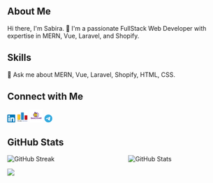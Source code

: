 ## About Me
Hi there, I'm Sabira. 👋 I'm a passionate FullStack Web Developer with expertise in MERN, Vue, Laravel, and Shopify.

## Skills
💬 Ask me about MERN, Vue, Laravel, Shopify, HTML, CSS.

## Connect with Me
[<img src="https://github.com/hello-sabira/hello-sabira/blob/main/icons/linkedin.svg" width="18" />](https://www.linkedin.com/in/sabiratahsinkhan/)
[<img src="https://github.com/hello-sabira/hello-sabira/blob/main/icons/index.png" width="25" />](https://codeforces.com/profile/hello_sabira)
[<img src="https://github.com/hello-sabira/hello-sabira/blob/main/icons/bee.png" width="30" />](https://www.beecrowd.com.br/judge/en/profile/574989)
[<img src="https://github.com/hello-sabira/hello-sabira/blob/main/icons/telegram-1.svg" width="18" />](https://t.me/hello_sabira)

## GitHub Stats
<div style="display: flex; justify-content: space-between;">
  <img src="https://github-readme-streak-stats.herokuapp.com?user=sabira-khan&theme=dracula&date_format=M%20j%5B%2C%20Y%5D" alt="GitHub Streak" style="width: 48%;">
  <img src="https://github-readme-stats.vercel.app/api?username=sabira-khan&show_icons=true&theme=tokyonight" alt="GitHub Stats" style="width: 45%;">
</div>


![](https://komarev.com/ghpvc/?username=sabira-khan&color=blueviolet)
